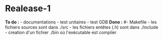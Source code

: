 Realease-1
==

**To do :**
	- documentations
	- test unitaires
	- test GDB
**Done :**
	#- Makefile
	- les fichiers sources sont dans ./src
	- les fichiers entêtes (.h) sont dans ./include
	- creation d'un fichier ./bin où l'exécutable est compiler